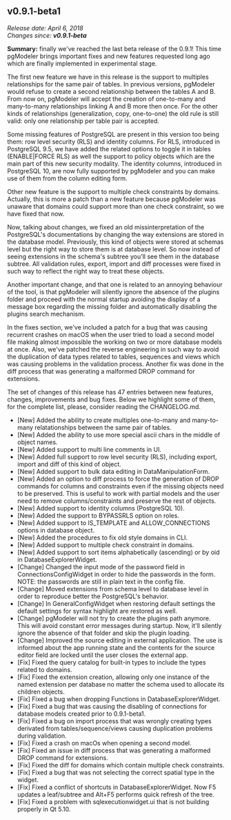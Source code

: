 v0.9.1-beta1
------

<em>Release date: April 6, 2018</em><br/>
<em>Changes since: <strong>v0.9.1-beta</strong></em><br/>

<strong>Summary:</strong> finally we've reached the last beta release of the 0.9.1! This time pgModeler brings important fixes and new features requested long ago which are finally implemented in experimental stage. <br/>

The first new feature we have in this release is the support to multiples relationships for the same pair of tables. In previous versions, pgModeler would refuse to create a second relationship between the tables A and B. From now on, pgModeler will accept the creation of one-to-many and many-to-many relationships linking A and B more then once. For the other kinds of relationships (generalization, copy, one-to-one) the old rule is still valid: only one relationship per table pair is accepted. <br/>

Some missing features of PostgreSQL are present in this version too being them: row level security (RLS) and identity columns. For RLS, introduced in PostgreSQL 9.5, we have added the related options to toggle it in tables (ENABLE|FORCE RLS) as well the support to policy objects which are the main part of this new security modality. The identity columns, introduced in PostgreSQL 10, are now fully supported by pgModeler and you can make use of them from the column editing form.<br/>

Other new feature is the support to multiple check constraints by domains. Actually, this is more a patch than a new feature because pgModeler was unaware that domains could support more than one check constraint, so we have fixed that now. <br/>

Now, talking about changes, we fixed an old missinterpretation of the PostgreSQL's documentations by changing the way extensions are stored in the database model. Previously, this kind of objects were stored at schemas level but the right way to store them is at database level. So now instead of seeing extensions in the schema's subtree you'll see them in the database subtree. All validation rules, export, import and diff processes were fixed in such way to reflect the right way to treat these objects. <br/>

Another important change, and that one is related to an annoying behaviour of the tool, is that pgModeler will silently ignore the absence of the plugins folder and proceed with the normal startup avoiding the display of a message box regarding the missing folder and automatically disabling the plugins search mechanism. <br/>

In the fixes section, we've included a patch for a bug that was causing recurrent crashes on macOS when the user tried to load a second model file making almost impossible the working on two or more database models at once. Also, we've patched the reverse engineering in such way to avoid the duplication of data types related to tables, sequences and views which was causing problems in the validation process. Another fix was done in the diff process that was generating a malformed DROP command for extensions. <br/>

The set of changes of this release has 47 entries between new features, changes, improvements and bug fixes. Below we highlight some of them, for the complete list, please, consider reading the CHANGELOG.md. <br/>

* [New] Added the ability to create multiples one-to-many and many-to-many relatationships between the same pair of tables.
* [New] Added the ability to use more special ascii chars in the middle of object names.
* [New] Added support to multi line comments in UI.
* [New] Added full support to row level security (RLS), including export, import and diff of this kind of object.
* [New] Added support to bulk data editing in DataManipulationForm.
* [New] Added an option to diff process to force the generation of DROP commands for columns and constraints even if the missing objects need to be preserved. This is useful to work with partial models and the user need to remove columns/constraints and preserve the rest of objects.
* [New] Added support to identity columns (PostgreSQL 10).
* [New] Added the support to BYPASSRLS option on roles.
* [New] Added support to IS_TEMPLATE and ALLOW_CONNECTIONS options in database object.
* [New] Added the procedures to fix old style domains in CLI.
* [New] Added support to multiple check constraint in domains.
* [New] Added support to sort items alphabetically (ascending) or by oid in DatabaseExplorerWidget.
* [Change] Changed the input mode of the password field in ConnectionsConfigWidget in order to hide the passwords in the form. NOTE: the passwords are still in plain text in the config file.
* [Change] Moved extensions from schema level to database level in order to reproduce better the PostgreSQL's behavior.
* [Change] In GeneralConfigWidget when restoring default settings the default settings for syntax highlight are restored as well.
* [Change] pgModeler will not try to create the plugins path anymore. This will avoid constant error messages during startup. Now, it'll silently ignore the absence of that folder and skip the plugin loading.
* [Change] Improved the source editing in external application. The use is informed about the app running state and the contents for the source editor field are locked until the user closes the external app.
* [Fix] Fixed the query catalog for built-in types to include the types related to domains.
* [Fix] Fixed the extension creation, allowing only one instance of the named extension per database no matter the schema used to allocate its children objects.
* [Fix] Fixed a bug when dropping Functions in DatabaseExplorerWidget.
* [Fix] Fixed a bug that was causing the disabling of connections for database models created prior to 0.9.1-beta1.
* [Fix] Fixed a bug on import process that was wrongly creating types derivated from tables/sequence/views causing duplication problems during validation.
* [Fix] Fixed a crash on macOs when opening a second model.
* [Fix] Fixed an issue in diff process that was generating a malformed DROP command for extensions.
* [Fix] Fixed the diff for domains which contain multiple check constraints.
* [Fix] Fixed a bug that was not selecting the correct spatial type in the widget.
* [Fix] Fixed a conflict of shortcuts in DatabaseExplorerWidget. Now F5 updates a leaf/subtree and Alt+F5 performs quick refresh of the tree.
* [Fix] Fixed a problem with sqlexecutionwidget.ui that is not building properly in Qt 5.10.
